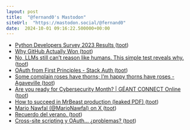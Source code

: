 ```yaml
---
layout: post
title:  "@fernand0's Mastodon"
siteUrl:  "https://mastodon.social/@fernand0"
date:  2024-10-01 09:16:22.500000+00:00
---
```

*  [Python Developers Survey 2023 Results ](https://lp.jetbrains.com/python-developers-survey-2023) ([toot](https://mastodon.social/@fernand0/113231408824102819))
*  [Why GitHub Actually Won ](https://blog.gitbutler.com/why-github-actually-won) ([toot](https://mastodon.social/@fernand0/113231232148071158))
*  [No, LLMs still can’t reason like humans. This simple test reveals why. ](https://bigthink.com/the-future/lms-still-cant-reason) ([toot](https://mastodon.social/@fernand0/113230972015331149))
*  [OAuth from First Principles - Stack Auth ](https://stack-auth.com/blog/oauth-from-first-principle) ([toot](https://mastodon.social/@fernand0/113230272696808695))
*  [Some complain roses have thorns; I’m happy thorns have roses - Agaveville ](https://www.agaveville.org/viewtopic.php?t=1354) ([toot](https://mastodon.social/@fernand0/113229601340420719))
*  [Are you ready for Cybersecurity Month? \| GÉANT CONNECT Online ](https://connect.geant.org/2024/09/04/are-you-ready-for-cybersecurity-mont) ([toot](https://mastodon.social/@fernand0/113227639350294969))
*  [How to succeed in MrBeast production (leaked PDF) ](https://simonwillison.net/2024/Sep/15/how-to-succeed-in-mrbeast-production/#atom-everythin) ([toot](https://mastodon.social/@fernand0/113227441738267902))
*  [Mario Nawfal (@MarioNawfal) on X ](https://x.com/MarioNawfal/status/184046607778592395) ([toot](https://mastodon.social/@fernand0/113227362968080195))
*  [Recuerdo del verano. ](https://avecesunafoto.wordpress.com/2024/09/30/recuerdo-del-verano) ([toot](https://mastodon.social/@fernand0/113227176844255999))
*  [Cross-site scripting y OAuth... ¿problemas? ](http://fernand0.github.io//xss-sigue-vivo) ([toot](https://mastodon.social/@fernand0/113227163458388315))
